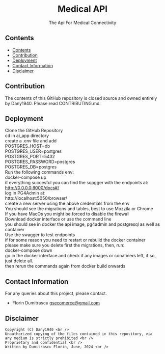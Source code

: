 <h1 align="center">Medical API</h1>
<p align="center">The Api For Medical Connectivity</p>

## Contents

- [Contents](#contents)
- [Contribution](#contribution)
- [Deployment](#deployment)
- [Contact Information](#contact-information)
- [Disclaimer](#disclaimer)


## Contribution

The contents of this GitHub repository is closed source and owned entirely by Dany1940.  Please read CONTRIBUTING.md.

## Deployment

Clone the GitHub Repository <br />
cd in ai_app directory <br />
create a .env file and add <br />
POSTGRES_HOST=db <br />
POSTGRES_USER=postgres <br />
POSTGRES_PORT=5432 <br />
POSTGRES_PASSWORD=postgres <br />
POSTGRES_DB=postgres <br />
Run the following commands env: <br />
docker-compose up <br />
if everything succesful you can find the sqagger with the endpoints at: <br />
http://0.0.0.0:8000/docs#/ <br />
log in PG4Admin at: <br />
http://localhost:5050/browser/ <br />
create a new server using the above credentials from the env <br />
You should see the migrations and tables, best to use Mozzila or Chrome <br />
If you have MacOs you might be forced to disable the firewall <br />
Download docker interface or use the command line <br />
you should see in docker the api image, pg4admin and postgresql as well as container <br />
Use the swagger to test endpoints <br />
if for some reason you need to restart or rebuild the docker container <br />
please make sure you delete first the migrations, then,  run: <br />
docker-compose down <br />
go in the docker interface and check if any images or conatiners left, if so, just delete all. <br />
then rerun the commands again from docker build onwards <br />









## Contact Information <br />

For any queries about this project, please contact. <br />

- Florin Dumitrascu <gsecomerce@gmail.com> <br />

## Disclaimer <br />

```
Copyright (C) Dany1940 <br />
Unauthorized copying of the files contained in this repository, via any medium is strictly prohibited <br />
Proprietary and confidential <br />
Written by Dumitrascu Florin, June, 2024 <br />
```

